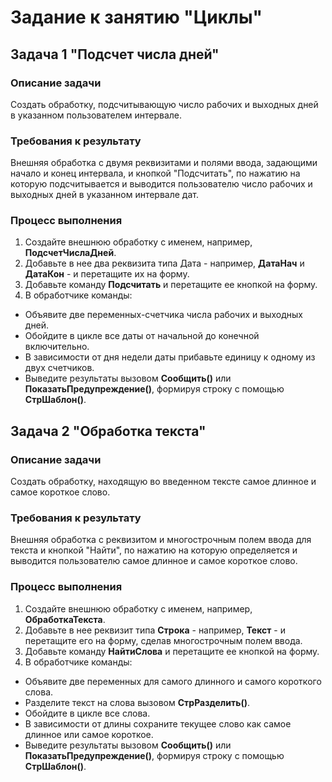 # Задание к занятию "Циклы"

## Задача 1 "Подсчет числа дней"

### Описание задачи
Создать обработку, подсчитывающую число рабочих и выходных дней в указанном пользователем интервале.

### Требования к результату
Внешняя обработка с двумя реквизитами и полями ввода, задающими начало и конец интервала, и кнопкой "Подсчитать", по нажатию на которую подсчитывается и выводится пользователю число рабочих и выходных дней в указанном интервале дат.

### Процесс выполнения
1. Создайте внешнюю обработку с именем, например, **ПодсчетЧислаДней**.
2. Добавьте в нее два реквизита типа Дата - например, **ДатаНач** и **ДатаКон** - и перетащите их на форму.
3. Добавьте команду **Подсчитать** и перетащите ее кнопкой на форму.
4. В обработчике команды:
* Объявите две переменных-счетчика числа рабочих и выходных дней.
* Обойдите в цикле все даты от начальной до конечной включительно.
* В зависимости от дня недели даты прибавьте единицу к одному из двух счетчиков.
* Выведите результаты вызовом **Сообщить()** или **ПоказатьПредупреждение()**, формируя строку с помощью **СтрШаблон()**.


## Задача 2 "Обработка текста"

### Описание задачи
Создать обработку, находящую во введенном тексте самое длинное и самое короткое слово.

### Требования к результату
Внешняя обработка с реквизитом и многострочным полем ввода для текста и кнопкой "Найти", по нажатию на которую определяется и выводится пользователю самое длинное и самое короткое слово.

### Процесс выполнения
1. Создайте внешнюю обработку с именем, например, **ОбработкаТекста**.
2. Добавьте в нее реквизит типа **Строка** - например, **Текст** - и перетащите его на форму, сделав многострочным полем ввода.
3. Добавьте команду **НайтиСлова** и перетащите ее кнопкой на форму.
4. В обработчике команды:
* Объявите две переменных для самого длинного и самого короткого слова.
* Разделите текст на слова вызовом **СтрРазделить()**.
* Обойдите в цикле все слова.
* В зависимости от длины сохраните текущее слово как самое длинное или самое короткое.
* Выведите результаты вызовом **Сообщить()** или **ПоказатьПредупреждение()**, формируя строку с помощью **СтрШаблон()**.
